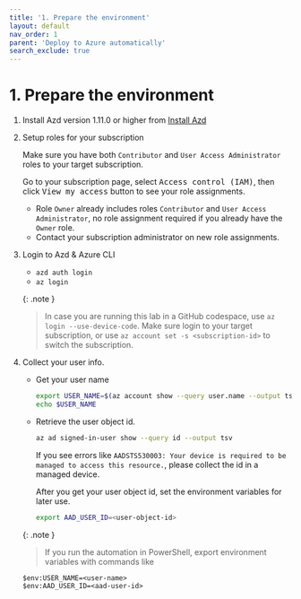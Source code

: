 ```yaml
---
title: '1. Prepare the environment'
layout: default
nav_order: 1
parent: 'Deploy to Azure automatically'
search_exclude: true
---
```


# 1. Prepare the environment

1. Install Azd version 1.11.0 or higher from [Install Azd](https://learn.microsoft.com/en-us/azure/developer/azure-developer-cli/install-azd)

1. Setup roles for your subscription

   Make sure you have both `Contributor` and `User Access Administrator` roles to your target subscription.

   Go to your subscription page, select <kbd>Access control (IAM)</kbd>, then click <kbd>View my access</kbd> button to see your role assignments.

   - Role `Owner` already includes roles `Contributor` and `User Access Administrator`, no role assignment required if you already have the `Owner` role.
   - Contact your subscription administrator on new role assignments.

1. Login to Azd & Azure CLI
   - `azd auth login`
   - `az login`

   {: .note }
   > In case you are running this lab in a GitHub codespace, use `az login --use-device-code`.
   > Make sure login to your target subscription, or use `az account set -s <subscription-id>` to switch the subscription.

1. Collect your user info.

   - Get your user name

      ```bash
      export USER_NAME=$(az account show --query user.name --output tsv)
      echo $USER_NAME
      ```

   - Retrieve the user object id.

      ```bash
      az ad signed-in-user show --query id --output tsv
      ```

     If you see errors like `AADSTS530003: Your device is required to be managed to access this resource.`, please collect the id in a managed device.

     After you get your user object id, set the environment variables for later use.

      ```bash
      export AAD_USER_ID=<user-object-id>
      ```

   {: .note }
   > If you run the automation in PowerShell, export environment variables with commands like
   ```pwsh
   $env:USER_NAME=<user-name>
   $env:AAD_USER_ID=<aad-user-id>
   ```
